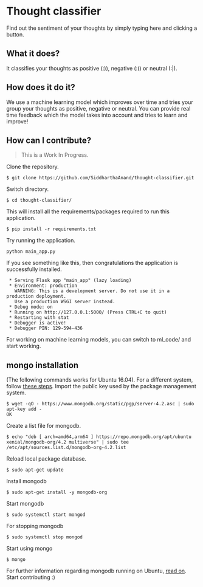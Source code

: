 # Thought classifier
Find out the sentiment of your thoughts by simply typing here and clicking
a button.

## What it does?
It classifies your thoughts as positive (:)), negative (:() or neutral (:|).

## How does it do it?
We use a machine learning model which improves over time and tries
your group your thoughts as positive,  negative or neutral. You
can provide real time feedback which the model takes into account
and tries to learn and improve!

## How can I contribute?
> This is a Work In Progress.

Clone the repository.
```
$ git clone https://github.com/SiddharthaAnand/thought-classifier.git
```
Switch directory.
```
$ cd thought-classifier/
```
This will install all the requirements/packages required to run this application.
```
$ pip install -r requirements.txt
```
Try running the application.
```
python main_app.py
```
If you see something like this, then congratulations the application is successfully
installed.
```
 * Serving Flask app "main_app" (lazy loading)
 * Environment: production
   WARNING: This is a development server. Do not use it in a production deployment.
   Use a production WSGI server instead.
 * Debug mode: on
 * Running on http://127.0.0.1:5000/ (Press CTRL+C to quit)
 * Restarting with stat
 * Debugger is active!
 * Debugger PIN: 129-594-436
```
For working on machine learning models, you can switch to ml_code/ and start working.

## mongo installation
(The following commands works for Ubuntu 16.04).
For a different system, follow [these steps](https://docs.mongodb.com/manual/tutorial).
Import the public key used by the package management system.
```
$ wget -qO - https://www.mongodb.org/static/pgp/server-4.2.asc | sudo apt-key add -
OK
```
Create a list file for mongodb.
```
$ echo "deb [ arch=amd64,arm64 ] https://repo.mongodb.org/apt/ubuntu xenial/mongodb-org/4.2 multiverse" | sudo tee /etc/apt/sources.list.d/mongodb-org-4.2.list
```
Reload local package database.
```
$ sudo apt-get update
```
Install mongodb
```
$ sudo apt-get install -y mongodb-org
```
Start mongodb
```
$ sudo systemctl start mongod
```
For stopping mongodb
```
$ sudo systemctl stop mongod
```
Start using mongo
```
$ mongo
```
For further information regarding mongodb running on Ubuntu, [read on](https://docs.mongodb.com/manual/tutorial/install-mongodb-on-ubuntu/).
Start contributing :)